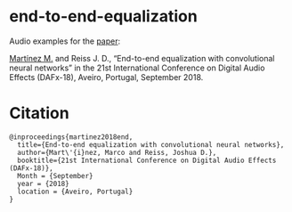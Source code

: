 # end-to-end-equalization

Audio examples for the [paper](http://dafx2018.web.ua.pt/papers/DAFx2018_paper_27.pdf):

[Martínez M.](http://m-marco.com) and Reiss J. D., “End-to-end equalization with convolutional neural networks” in the 21st International Conference on Digital Audio Effects (DAFx-18), Aveiro, Portugal, September 2018.


# Citation

```
@inproceedings{martinez2018end,
  title={End-to-end equalization with convolutional neural networks},
  author={Mart\'{i}nez, Marco and Reiss, Joshua D.},
  booktitle={21st International Conference on Digital Audio Effects (DAFx-18)},
  Month = {September}
  year = {2018}
  location = {Aveiro, Portugal}
}

```
